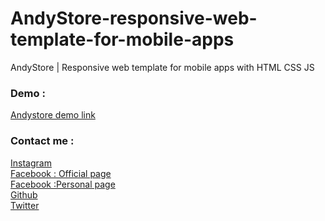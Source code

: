 # AndyStore-responsive-web-template-for-mobile-apps
AndyStore | Responsive web template for mobile apps with HTML CSS JS 

<h3>Demo :</h3>
<a href="http://andystore.epizy.com/">Andystore demo link</a>

<h3>Contact me :</h3>
<a href="http://www.instagram.com/munafio">Instagram</a><br />
<a href="http://www.facebook.com/munafaqeelmahdi.official">Facebook : Official page</a><br />
<a href="http://www.facebook.com/munaf.aqeel.m">Facebook :Personal page</a><br />
<a href="http://www.github.com/munafaqeelmahdi">Github</a><br />
<a href="http://www.twitter.com/munaf_aqeel_m">Twitter</a><br />
